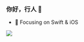 ### 你好，行人 👋

- :orange_book: Focusing on Swift & iOS

<img src="https://github-readme-stats.vercel.app/api?username=taosiqi&show_icons=true&icon_color=CE1D2D&text_color=718096&bg_color=ffffff&hide_title=true" />
